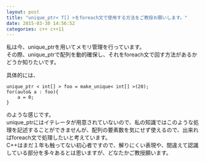 ```yaml
---
layout: post
title: "unique_ptr< T[] >をforeach文で使用する方法をご教授お願いします。"
date: 2015-03-30 14:56:52
categories: c++ c++11
---
```

<p>私は今、unique_ptrを用いてメモリ管理を行っています。<br>
その際、unique_ptrで配列を動的確保し、それをforeach文で回す方法があるかどうか知りたいです。</p>

<p>具体的には、</p>

<pre><code>unique_ptr &lt; int[] &gt; foo = make_unique&lt; int[] &gt;(20);
for(auto&amp; a : foo){
    a = 0;
}
</code></pre>

<p>のような感じです。<br>
unique_ptrにはイテレータが用意されていないので、私の知識ではこのような処理を記述することができませんが、配列の要素数を気にせず使えるので、出来ればforeach文で処理したいと考えています。<br>
C++はまだ１年も触ってない初心者ですので、解りにくい表現や、間違えて認識している部分を多々あるとは思いますが、どなたかご教授願います。</p>
